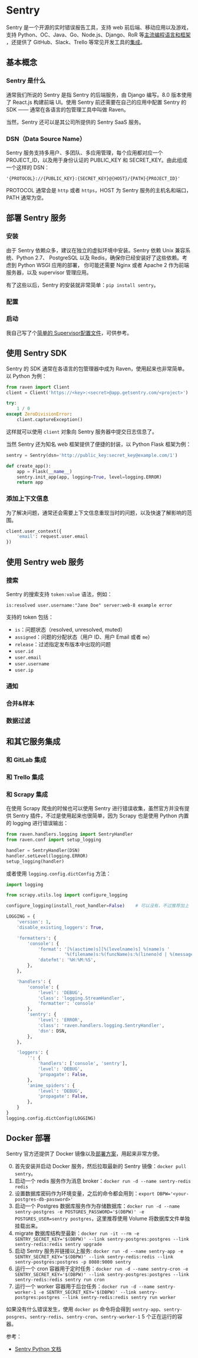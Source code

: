 # Sentry

Sentry 是一个开源的实时错误报告工具，支持 web 前后端、移动应用以及游戏，支持
Python、OC、Java、Go、Node.js、Django、RoR 等[主流编程语言和框架](https://getsentry.com/platforms/)
，还提供了 GitHub、Slack、Trello 等常见开发工具的[集成](https://getsentry.com/integrations/)。

## 基本概念

### Sentry 是什么

通常我们所说的 Sentry 是指 Sentry 的后端服务，由 Django 编写。8.0 版本使用了 React.js
构建前端 UI。使用 Sentry 前还需要在自己的应用中配置 Sentry 的 SDK ——
通常在各语言的包管理工具中叫做 Raven。

当然，Sentry 还可以是其公司所提供的 Sentry SaaS 服务。

### DSN（Data Source Name）

Sentry 服务支持多用户、多团队、多应用管理，每个应用都对应一个 PROJECT_ID，以及用于身份认证的
PUBLIC_KEY 和 SECRET_KEY。由此组成一个这样的 DSN：

    '{PROTOCOL}://{PUBLIC_KEY}:{SECRET_KEY}@{HOST}/{PATH}{PROJECT_ID}'

PROTOCOL 通常会是 ``http`` 或者 ``https``，HOST 为 Sentry 服务的主机名和端口，PATH
通常为空。


## 部署 Sentry 服务

### 安装

由于 Sentry 依赖众多，建议在独立的虚拟环境中安装。Sentry 依赖 Unix 兼容系统、Python 2.7、
PostgreSQL 以及 Redis，确保你已经安装好了这些依赖。考虑到 Python WSGI 应用的部署，
你可能还需要 Nginx 或者 Apache 2 作为前端服务器，以及 supervisor 管理应用。

有了这些以后，Sentry 的安装就非常简单：``pip install sentry``。

### 配置

### 启动

我自己写了个[简单的 Supervisor配置文件](https://gist.github.com/kxxoling/e26827955a191cb6ab8f)，可供参考。


## 使用 Sentry SDK

Sentry 的 SDK 通常在各语言的包管理器中成为 Raven，使用起来也非常简单。以 Python 为例：

```python
from raven import Client
client = Client('https://<key>:<secret>@app.getsentry.com/<project>')

try:
    1 / 0
except ZeroDivisionError:
    client.captureException()
```

这样就可以使用 ``client`` 对象向 Sentry 服务器中提交日志信息了。

当然 Sentry 还为知名 web 框架提供了便捷的封装，以 Python Flask 框架为例：

```python
sentry = Sentry(dsn='http://public_key:secret_key@example.com/1')

def create_app():
    app = Flask(__name__)
	sentry.init_app(app, logging=True, level=logging.ERROR)
    return app
```

### 添加上下文信息

为了解决问题，通常还会需要上下文信息重现当时的问题，以及快速了解影响的范围。

```python
client.user_context({
	'email': request.user.email
})
```


## 使用 Sentry web 服务

### 搜索

Sentry 的搜索支持 ``token:value`` 语法，例如：

	is:resolved user.username:"Jane Doe" server:web-8 example error

支持的 token 包括：

- ``is``：问题状态（resolved, unresolved, muted）
- ``assigned``：问题的分配状态（用户 ID、用户 Email 或者 ``me``）
- ``release``：过滤指定发布版本中出现的问题
- ``user.id``
- ``user.email``
- ``user.username``
- ``user.ip``

### 通知
### 合并&样本
### 数据过滤

## 和其它服务集成
### 和 GitLab 集成
### 和 Trello 集成

### 和 Scrapy 集成

在使用 Scrapy 爬虫的时候也可以使用 Sentry 进行错误收集，虽然官方并没有提供 Sentry 插件，不过是使用起来也很简单，因为 Scrapy 也是使用 Python 内置的 logging 进行错误输出：

```py
from raven.handlers.logging import SentryHandler
from raven.conf import setup_logging

handler = SentryHandler(DSN)
handler.setLevel(logging.ERROR)
setup_logging(handler)
```

或者使用 ``logging.config.dictConfig`` 方法：

```py
import logging

from scrapy.utils.log import configure_logging

configure_logging(install_root_handler=False)    # 可以没有，不过推荐加上

LOGGING = {
    'version': 1,
    'disable_existing_loggers': True,

    'formatters': {
        'console': {
            'format': '[%(asctime)s][%(levelname)s] %(name)s '
                      '%(filename)s:%(funcName)s:%(lineno)d | %(message)s',
            'datefmt': '%H:%M:%S',
        },
    },

    'handlers': {
        'console': {
            'level': 'DEBUG',
            'class': 'logging.StreamHandler',
            'formatter': 'console'
        },
        'sentry': {
            'level': 'ERROR',
            'class': 'raven.handlers.logging.SentryHandler',
            'dsn': DSN,
        },
    },

    'loggers': {
        '': {
            'handlers': ['console', 'sentry'],
            'level': 'DEBUG',
            'propagate': False,
        },
        'anime_spiders': {
            'level': 'DEBUG',
            'propagate': False,
        },
    }
}
logging.config.dictConfig(LOGGING)
```

## Docker 部署

Sentry 官方还提供了 Docker 镜像以及[部署方案](https://github.com/docker-library/docs/blob/master/sentry/variant-onbuild.md)，用起来非常方便。

0. 首先安装并启动 Docker 服务，然后拉取最新的 Sentry 镜像：``docker pull sentry``。
1. 启动一个 redis 服务作为消息 broker：``docker run -d --name sentry-redis redis``
2. 设置数据库密码作为环境变量，之后的命令都会用到：``export DBPW='<your-postgres-db-password>'``
3. 启动一个 Postgres 数据库服务作为存储数据库：``docker run -d --name sentry-postgres -e POSTGRES_PASSWORD='$(DBPW)' -e POSTGRES_USER=sentry postgres``，这里推荐使用 Volume 将数据库文件单独挂载出来。
4. migrate 数据库结构至最新：``docker run -it --rm -e SENTRY_SECRET_KEY='$(DBPW)' --link sentry-postgres:postgres --link sentry-redis:redis sentry upgrade``
5. 启动 Sentry 服务并链接以上服务: ``docker run -d --name sentry-app -e SENTRY_SECRET_KEY='$(DBPW)' --link sentry-redis:redis --link sentry-postgres:postgres -p 8080:9000 sentry``
6. 运行一个 cron 容器用于定时任务：``docker run -d --name sentry-cron -e SENTRY_SECRET_KEY='$(DBPW)' --link sentry-postgres:postgres --link sentry-redis:redis sentry run cron``
7. 运行一个 worker 容器用于后台任务：``docker run -d --name sentry-worker-1 -e SENTRY_SECRET_KEY='$(DBPW)' --link sentry-postgres:postgres --link sentry-redis:redis sentry run worker``

如果没有什么错误发生，使用 ``docker ps`` 命令将会得到 ``sentry-app``、``sentry-posgres``、``sentry-redis``、``sentry-cron``、``sentry-worker-1`` 5 个正在运行的容器。

参考：

- [Sentry Python 文档](https://docs.getsentry.com/on-premise/clients/python)

[Sentry]: https://getsentry.com/

